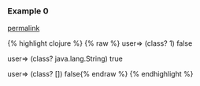 ### Example 0
[permalink](#example-0)

{% highlight clojure %}
{% raw %}
user=> (class? 1)
false

user=> (class? java.lang.String)
true

user=> (class? [])
false{% endraw %}
{% endhighlight %}


